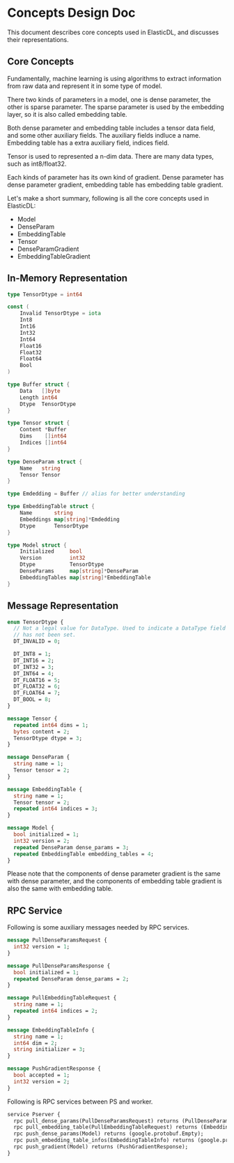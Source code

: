 # Concepts Design Doc

This document describes core concepts used in ElasticDL, and discusses their representations.

## Core Concepts

Fundamentally, machine learning is using algorithms to extract information from raw data and represent it in some type of model.

There two kinds of parameters in a model, one is dense parameter, the other is sparse parameter. The sparse parameter is used by the embedding layer, so it is also called embedding table.

Both dense parameter and embedding table includes a tensor data field, and some other auxiliary fields. The auxiliary fields indluce a name. Embedding table has a extra auxiliary field, indices field.

Tensor is used to represented a n-dim data. There are many data types, such as int8/float32.

Each kinds of parameter has its own kind of gradient. Dense parameter has dense parameter gradient, embedding table has embedding table gradient.

Let's make a short summary, following is all the core concepts used in ElasticDL:

- Model
- DenseParam
- EmbeddingTable
- Tensor
- DenseParamGradient
- EmbeddingTableGradient

## In-Memory Representation

```go
type TensorDtype = int64

const (
    Invalid TensorDtype = iota
    Int8 
    Int16
    Int32
    Int64
    Float16
    Float32
    Float64
    Bool
)

type Buffer struct {
    Data   []byte
    Length int64
    Dtype  TensorDtype
}

type Tensor struct {
    Content *Buffer
    Dims    []int64
    Indices []int64
}

type DenseParam struct {
    Name   string
    Tensor Tensor
}

type Emdedding = Buffer // alias for better understanding

type EmbeddingTable struct {
    Name       string
    Embeddings map[string]*Emdedding
    Dtype      TensorDtype
}

type Model struct {
    Initialized     bool
    Version         int32
    Dtype           TensorDtype
    DenseParams     map[string]*DenseParam
    EmbeddingTables map[string]*EmbeddingTable
}
```


## Message Representation

```proto
enum TensorDtype {
  // Not a legal value for DataType. Used to indicate a DataType field
  // has not been set.
  DT_INVALID = 0;

  DT_INT8 = 1;
  DT_INT16 = 2;
  DT_INT32 = 3;
  DT_INT64 = 4;
  DT_FLOAT16 = 5;
  DT_FLOAT32 = 6;
  DT_FLOAT64 = 7;
  DT_BOOL = 8;
}

message Tensor {
  repeated int64 dims = 1;
  bytes content = 2;
  TensorDtype dtype = 3;
}

message DenseParam {
  string name = 1;
  Tensor tensor = 2;
}

message EmbeddingTable {
  string name = 1;
  Tensor tensor = 2;
  repeated int64 indices = 3;
}

message Model {
  bool initialized = 1;
  int32 version = 2;
  repeated DenseParam dense_params = 3;
  repeated EmbeddingTable embedding_tables = 4;
}
```

Please note that the components of dense parameter gradient is the same with dense parameter, and the components of embedding table gradient is also the same with embedding table.


## RPC Service

Following is some auxiliary messages needed by RPC services.

```proto
message PullDenseParamsRequest {
  int32 version = 1;
}

message PullDenseParamsResponse {
  bool initialized = 1;
  repeated DenseParam dense_params = 2;
}

message PullEmbeddingTableRequest {
  string name = 1;
  repeated int64 indices = 2;
}

message EmbeddingTableInfo {
  string name = 1;
  int64 dim = 2;
  string initializer = 3;
}

message PushGradientResponse {
  bool accepted = 1;
  int32 version = 2;
}
```

Following is RPC services between PS and worker.

```proto
service Pserver {
  rpc pull_dense_params(PullDenseParamsRequest) returns (PullDenseParamsResponse);
  rpc pull_embedding_table(PullEmbeddingTableRequest) returns (EmbeddingTable);
  rpc push_dense_params(Model) returns (google.protobuf.Empty);
  rpc push_embedding_table_infos(EmbeddingTableInfo) returns (google.protobuf.Empty);
  rpc push_gradient(Model) returns (PushGradientResponse);
}
```
